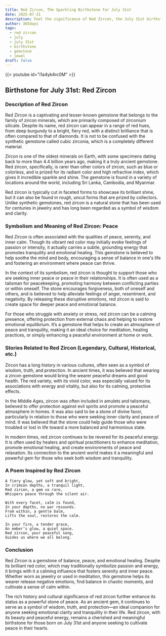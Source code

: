 ```yaml
---
title: Red Zircon, The Sparkling Birthstone for July 31st
date: 2025-07-31
description: Feel the significance of Red Zircon, the July 31st birthstone symbolizing Peace. Let its beauty and meaning brighten your day.
author: 365days
tags:
  - red zircon
  - july
  - july 31st
  - birthstone
  - gemstone
  - jewel
draft: false
---
```


{{< youtube id="i1a4yk4rc0M" >}}

## Birthstone for July 31st: Red Zircon

### Description of Red Zircon

Red Zircon is a captivating and lesser-known gemstone that belongs to the family of zircon minerals, which are primarily composed of zirconium silicate. Despite its name, red zircon can appear in a range of red hues, from deep burgundy to a bright, fiery red, with a distinct brilliance that is often compared to that of diamonds. It is not to be confused with the synthetic gemstone called cubic zirconia, which is a completely different material.

Zircon is one of the oldest minerals on Earth, with some specimens dating back to more than 4.4 billion years ago, making it a truly ancient gemstone. Red zircon, specifically, is rarer than other colors of zircon, such as blue or colorless, and is prized for its radiant color and high refractive index, which gives it incredible sparkle and shine. The gemstone is found in a variety of locations around the world, including Sri Lanka, Cambodia, and Myanmar.

Red zircon is typically cut in faceted forms to showcase its brilliant shine, but it can also be found in rough, uncut forms that are prized by collectors. Unlike synthetic gemstones, red zircon is a natural stone that has been used for centuries in jewelry and has long been regarded as a symbol of wisdom and clarity.

### Symbolism and Meaning of Red Zircon: Peace

Red Zircon is often associated with the qualities of peace, serenity, and inner calm. Though its vibrant red color may initially evoke feelings of passion or intensity, it actually carries a subtle, grounding energy that promotes tranquility and emotional healing. This gemstone is believed to help soothe the mind and body, encouraging a sense of balance in one's life and fostering an environment where peace can thrive.

In the context of its symbolism, red zircon is thought to support those who are seeking inner peace or peace in their relationships. It is often used as a talisman for peacekeeping, promoting harmony between conflicting parties or within oneself. The stone encourages forgiveness, both of oneself and others, and is believed to help alleviate feelings of anger, resentment, and negativity. By releasing these disruptive emotions, red zircon is said to create space for deeper peace and emotional balance.

For those who struggle with anxiety or stress, red zircon can be a calming presence, offering protection from external chaos and helping to restore emotional equilibrium. It’s a gemstone that helps to create an atmosphere of peace and tranquility, making it an ideal choice for meditation, healing practices, or simply enhancing a peaceful environment at home or work.

### Stories Related to Red Zircon (Legendary, Cultural, Historical, etc.)

Zircon has a long history in various cultures, often seen as a symbol of wisdom, truth, and protection. In ancient times, it was believed that wearing a zircon gemstone would bring the wearer peaceful dreams and good health. The red variety, with its vivid color, was especially valued for its associations with energy and vitality, but also for its calming, protective effects.

In the Middle Ages, zircon was often included in amulets and talismans, believed to offer protection against evil spirits and promote a peaceful atmosphere in homes. It was also said to be a stone of divine favor, particularly in relation to those who were seeking inner clarity and peace of mind. It was believed that the stone could help guide those who were troubled or lost in life toward a more balanced and harmonious state.

In modern times, red zircon continues to be revered for its peaceful energy. It is often used by healers and spiritual practitioners to enhance meditation, promote emotional healing, and create environments of peace and relaxation. Its connection to the ancient world makes it a meaningful and powerful gem for those who seek both wisdom and tranquility.

### A Poem Inspired by Red Zircon

```
A fiery glow, yet soft and bright,  
In crimson depths, a tranquil light,  
Red zircon, a gem so rare,  
Whispers peace through the silent air.  

With every facet, calm is found,  
In your depths, no war resounds.  
From within, a gentle balm,  
Lifts the soul, restores the calm.  

In your fire, a tender grace,  
An ember’s glow, a quiet space.  
Red zircon, your peaceful song,  
Guides us where we all belong.  
```

### Conclusion

Red Zircon is a gemstone of balance, peace, and emotional healing. Despite its brilliant red color, which may traditionally symbolize passion and energy, it brings with it a calming influence that fosters serenity and inner peace. Whether worn as jewelry or used in meditation, this gemstone helps its wearer release negative emotions, find balance in chaotic moments, and cultivate a sense of calm within.

The rich history and cultural significance of red zircon further enhance its status as a powerful stone of peace. As an ancient gem, it continues to serve as a symbol of wisdom, truth, and protection—an ideal companion for anyone seeking emotional clarity and tranquility in their life. Red zircon, with its beauty and peaceful energy, remains a cherished and meaningful birthstone for those born on July 31st and anyone seeking to cultivate peace in their hearts.